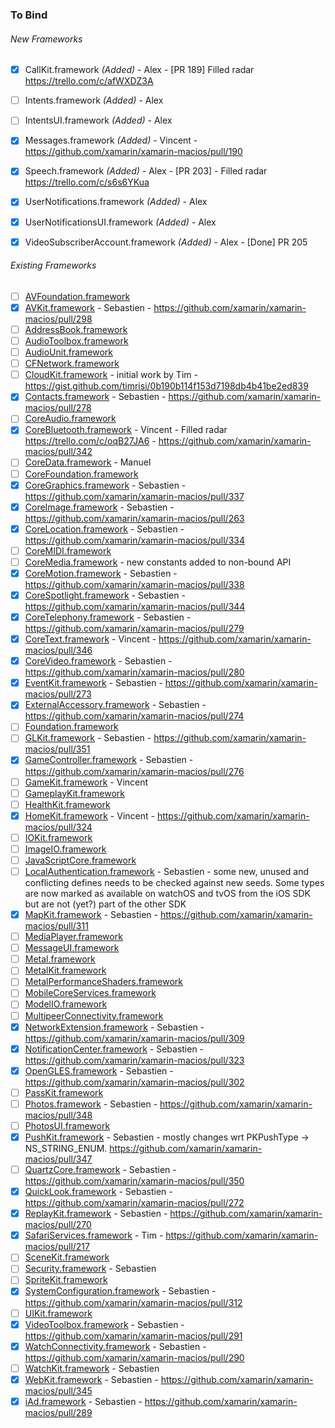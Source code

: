 ### To Bind
###### New Frameworks
- [X] CallKit.framework *(Added)* - Alex - [PR 189] Filled radar https://trello.com/c/afWXDZ3A
- [ ] Intents.framework *(Added)* - Alex
- [ ] IntentsUI.framework *(Added)* - Alex
- [X] Messages.framework *(Added)* - Vincent - https://github.com/xamarin/xamarin-macios/pull/190
- [X] Speech.framework *(Added)* - Alex - [PR 203] - Filled radar https://trello.com/c/s6s6YKua
- [X] UserNotifications.framework *(Added)* - Alex
- [X] UserNotificationsUI.framework *(Added)* - Alex
- [X] VideoSubscriberAccount.framework *(Added)* - Alex - [Done] PR 205


###### Existing Frameworks
- [ ] [AVFoundation.framework](https://github.com/xamarin/xamarin-macios/wiki/AVFoundation-iOS-Beta1)
- [X] [AVKit.framework](https://github.com/xamarin/xamarin-macios/wiki/AVKit-iOS-Beta1) - Sebastien - https://github.com/xamarin/xamarin-macios/pull/298
- [ ] [AddressBook.framework](https://github.com/xamarin/xamarin-macios/wiki/AddressBook-iOS-Beta1)
- [ ] [AudioToolbox.framework](https://github.com/xamarin/xamarin-macios/wiki/AudioToolbox-iOS-Beta1)
- [ ] [AudioUnit.framework](https://github.com/xamarin/xamarin-macios/wiki/AudioUnit-iOS-Beta1)
- [ ] [CFNetwork.framework](https://github.com/xamarin/xamarin-macios/wiki/CFNetwork-iOS-Beta1)
- [ ] [CloudKit.framework](https://github.com/xamarin/xamarin-macios/wiki/CloudKit-iOS-Beta1) - initial work by Tim - https://gist.github.com/timrisi/0b190b114f153d7198db4b41be2ed839
- [X] [Contacts.framework](https://github.com/xamarin/xamarin-macios/wiki/Contacts-iOS-Beta1) - Sebastien - https://github.com/xamarin/xamarin-macios/pull/278
- [ ] [CoreAudio.framework](https://github.com/xamarin/xamarin-macios/wiki/CoreAudio-iOS-Beta1)
- [X] [CoreBluetooth.framework](https://github.com/xamarin/xamarin-macios/wiki/CoreBluetooth-iOS-Beta1) - Vincent - Filled radar https://trello.com/c/oqB27JA6 - https://github.com/xamarin/xamarin-macios/pull/342
- [ ] [CoreData.framework](https://github.com/xamarin/xamarin-macios/wiki/CoreData-iOS-Beta1) - Manuel
- [ ] [CoreFoundation.framework](https://github.com/xamarin/xamarin-macios/wiki/CoreFoundation-iOS-Beta1)
- [X] [CoreGraphics.framework](https://github.com/xamarin/xamarin-macios/wiki/CoreGraphics-iOS-Beta1) - Sebastien - https://github.com/xamarin/xamarin-macios/pull/337
- [X] [CoreImage.framework](https://github.com/xamarin/xamarin-macios/wiki/CoreImage-iOS-Beta1) - Sebastien - https://github.com/xamarin/xamarin-macios/pull/263
- [X] [CoreLocation.framework](https://github.com/xamarin/xamarin-macios/wiki/CoreLocation-iOS-Beta1) - Sebastien - https://github.com/xamarin/xamarin-macios/pull/334
- [ ] [CoreMIDI.framework](https://github.com/xamarin/xamarin-macios/wiki/CoreMIDI-iOS-Beta1)
- [ ] [CoreMedia.framework](https://github.com/xamarin/xamarin-macios/wiki/CoreMedia-iOS-Beta1) - new constants added to non-bound API
- [X] [CoreMotion.framework](https://github.com/xamarin/xamarin-macios/wiki/CoreMotion-iOS-Beta1) - Sebastien - https://github.com/xamarin/xamarin-macios/pull/338
- [X] [CoreSpotlight.framework](https://github.com/xamarin/xamarin-macios/wiki/CoreSpotlight-iOS-Beta1) - Sebastien - https://github.com/xamarin/xamarin-macios/pull/344
- [X] [CoreTelephony.framework](https://github.com/xamarin/xamarin-macios/wiki/CoreTelephony-iOS-Beta1) - Sebastien - https://github.com/xamarin/xamarin-macios/pull/279
- [X] [CoreText.framework](https://github.com/xamarin/xamarin-macios/wiki/CoreText-iOS-Beta1) - Vincent - https://github.com/xamarin/xamarin-macios/pull/346
- [X] [CoreVideo.framework](https://github.com/xamarin/xamarin-macios/wiki/CoreVideo-iOS-Beta1) - Sebastien - https://github.com/xamarin/xamarin-macios/pull/280
- [X] [EventKit.framework](https://github.com/xamarin/xamarin-macios/wiki/EventKit-iOS-Beta1) - Sebastien - https://github.com/xamarin/xamarin-macios/pull/273
- [X] [ExternalAccessory.framework](https://github.com/xamarin/xamarin-macios/wiki/ExternalAccessory-iOS-Beta1) - Sebastien - https://github.com/xamarin/xamarin-macios/pull/274
- [ ] [Foundation.framework](https://github.com/xamarin/xamarin-macios/wiki/Foundation-iOS-Beta1)
- [ ] [GLKit.framework](https://github.com/xamarin/xamarin-macios/wiki/GLKit-iOS-Beta1) - Sebastien - https://github.com/xamarin/xamarin-macios/pull/351
- [X] [GameController.framework](https://github.com/xamarin/xamarin-macios/wiki/GameController-iOS-Beta1) - Sebastien - https://github.com/xamarin/xamarin-macios/pull/276
- [ ] [GameKit.framework](https://github.com/xamarin/xamarin-macios/wiki/GameKit-iOS-Beta1) - Vincent
- [ ] [GameplayKit.framework](https://github.com/xamarin/xamarin-macios/wiki/GameplayKit-iOS-Beta1)
- [ ] [HealthKit.framework](https://github.com/xamarin/xamarin-macios/wiki/HealthKit-iOS-Beta1)
- [X] [HomeKit.framework](https://github.com/xamarin/xamarin-macios/wiki/HomeKit-iOS-Beta1) - Vincent - https://github.com/xamarin/xamarin-macios/pull/324
- [ ] [IOKit.framework](https://github.com/xamarin/xamarin-macios/wiki/IOKit-iOS-Beta1)
- [ ] [ImageIO.framework](https://github.com/xamarin/xamarin-macios/wiki/ImageIO-iOS-Beta1)
- [ ] [JavaScriptCore.framework](https://github.com/xamarin/xamarin-macios/wiki/JavaScriptCore-iOS-Beta1)
- [ ] [LocalAuthentication.framework](https://github.com/xamarin/xamarin-macios/wiki/LocalAuthentication-iOS-Beta1) - Sebastien - some new, unused and conflicting defines needs to be checked against new seeds. Some types are now marked as available on watchOS and tvOS from the iOS SDK but are not (yet?) part of the other SDK
- [X] [MapKit.framework](https://github.com/xamarin/xamarin-macios/wiki/MapKit-iOS-Beta1) - Sebastien - https://github.com/xamarin/xamarin-macios/pull/311
- [ ] [MediaPlayer.framework](https://github.com/xamarin/xamarin-macios/wiki/MediaPlayer-iOS-Beta1)
- [ ] [MessageUI.framework](https://github.com/xamarin/xamarin-macios/wiki/MessageUI-iOS-Beta1)
- [ ] [Metal.framework](https://github.com/xamarin/xamarin-macios/wiki/Metal-iOS-Beta1)
- [ ] [MetalKit.framework](https://github.com/xamarin/xamarin-macios/wiki/MetalKit-iOS-Beta1)
- [ ] [MetalPerformanceShaders.framework](https://github.com/xamarin/xamarin-macios/wiki/MetalPerformanceShaders-iOS-Beta1)
- [ ] [MobileCoreServices.framework](https://github.com/xamarin/xamarin-macios/wiki/MobileCoreServices-iOS-Beta1)
- [ ] [ModelIO.framework](https://github.com/xamarin/xamarin-macios/wiki/ModelIO-iOS-Beta1)
- [ ] [MultipeerConnectivity.framework](https://github.com/xamarin/xamarin-macios/wiki/MultipeerConnectivity-iOS-Beta1)
- [X] [NetworkExtension.framework](https://github.com/xamarin/xamarin-macios/wiki/NetworkExtension-iOS-Beta1) - Sebastien - https://github.com/xamarin/xamarin-macios/pull/309
- [X] [NotificationCenter.framework](https://github.com/xamarin/xamarin-macios/wiki/NotificationCenter-iOS-Beta1) - Sebastien - https://github.com/xamarin/xamarin-macios/pull/323
- [X] [OpenGLES.framework](https://github.com/xamarin/xamarin-macios/wiki/OpenGLES-iOS-Beta1) - Sebastien - https://github.com/xamarin/xamarin-macios/pull/302
- [ ] [PassKit.framework](https://github.com/xamarin/xamarin-macios/wiki/PassKit-iOS-Beta1)
- [ ] [Photos.framework](https://github.com/xamarin/xamarin-macios/wiki/Photos-iOS-Beta1) - Sebastien - https://github.com/xamarin/xamarin-macios/pull/348
- [ ] [PhotosUI.framework](https://github.com/xamarin/xamarin-macios/wiki/PhotosUI-iOS-Beta1)
- [X] [PushKit.framework](https://github.com/xamarin/xamarin-macios/wiki/PushKit-iOS-Beta1) - Sebastien - mostly changes wrt PKPushType -> NS_STRING_ENUM. https://github.com/xamarin/xamarin-macios/pull/347
- [ ] [QuartzCore.framework](https://github.com/xamarin/xamarin-macios/wiki/QuartzCore-iOS-Beta1) - Sebastien - https://github.com/xamarin/xamarin-macios/pull/350
- [X] [QuickLook.framework](https://github.com/xamarin/xamarin-macios/wiki/QuickLook-iOS-Beta1) - Sebastien - https://github.com/xamarin/xamarin-macios/pull/272
- [X] [ReplayKit.framework](https://github.com/xamarin/xamarin-macios/wiki/ReplayKit-iOS-Beta1) - Sebastien - https://github.com/xamarin/xamarin-macios/pull/270
- [X] [SafariServices.framework](https://github.com/xamarin/xamarin-macios/wiki/SafariServices-iOS-Beta1) - Tim - https://github.com/xamarin/xamarin-macios/pull/217
- [ ] [SceneKit.framework](https://github.com/xamarin/xamarin-macios/wiki/SceneKit-iOS-Beta1)
- [ ] [Security.framework](https://github.com/xamarin/xamarin-macios/wiki/Security-iOS-Beta1) - Sebastien
- [ ] [SpriteKit.framework](https://github.com/xamarin/xamarin-macios/wiki/SpriteKit-iOS-Beta1)
- [X] [SystemConfiguration.framework](https://github.com/xamarin/xamarin-macios/wiki/SystemConfiguration-iOS-Beta1) - Sebastien - https://github.com/xamarin/xamarin-macios/pull/312
- [ ] [UIKit.framework](https://github.com/xamarin/xamarin-macios/wiki/UIKit-iOS-Beta1)
- [X] [VideoToolbox.framework](https://github.com/xamarin/xamarin-macios/wiki/VideoToolbox-iOS-Beta1) - Sebastien - https://github.com/xamarin/xamarin-macios/pull/291
- [X] [WatchConnectivity.framework](https://github.com/xamarin/xamarin-macios/wiki/WatchConnectivity-iOS-Beta1) - Sebastien - https://github.com/xamarin/xamarin-macios/pull/290
- [ ] [WatchKit.framework](https://github.com/xamarin/xamarin-macios/wiki/WatchKit-iOS-Beta1) - Sebastien
- [X] [WebKit.framework](https://github.com/xamarin/xamarin-macios/wiki/WebKit-iOS-Beta1) - Sebastien - https://github.com/xamarin/xamarin-macios/pull/345
- [X] [iAd.framework](https://github.com/xamarin/xamarin-macios/wiki/iAd-iOS-Beta1) - Sebastien - https://github.com/xamarin/xamarin-macios/pull/289
